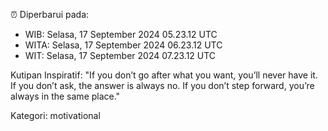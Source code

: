 ⏰ Diperbarui pada:
- WIB: Selasa, 17 September 2024 05.23.12 UTC
- WITA: Selasa, 17 September 2024 06.23.12 UTC
- WIT: Selasa, 17 September 2024 07.23.12 UTC

Kutipan Inspiratif:
"If you don’t go after what you want, you’ll never have it. If you don’t ask, the answer is always no. If you don’t step forward, you’re always in the same place."


Kategori: motivational

